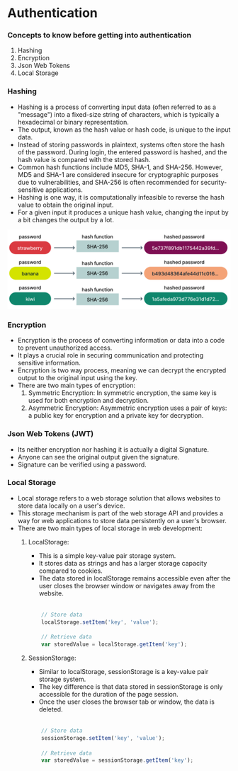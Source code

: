 # Authentication

### Concepts to know before getting into authentication
1. Hashing
2. Encryption
3. Json Web Tokens
4. Local Storage

### Hashing
- Hashing is a process of converting input data (often referred to as a "message") into a fixed-size string of characters, which is typically a hexadecimal or binary representation.
- The output, known as the hash value or hash code, is unique to the input data.
- Instead of storing passwords in plaintext, systems often store the hash of the password. During login, the entered password is hashed, and the hash value is compared with the stored hash.
- Common hash functions include MD5, SHA-1, and SHA-256. However, MD5 and SHA-1 are considered insecure for cryptographic purposes due to vulnerabilities, and SHA-256 is often recommended for security-sensitive applications.
- Hashing is one way, it is computationally infeasible to reverse the hash value to obtain the original input.
- For a given input it produces a unique hash value, changing the input by a bit changes the output by a lot.

![Password Hashing](./images/password-hashing.png)


### Encryption
- Encryption is the process of converting information or data into a code to prevent unauthorized access.
- It plays a crucial role in securing communication and protecting sensitive information. 
- Encryption is two way process, meaning we can decrypt the encrypted output to the original input using the key.
- There are two main types of encryption: 
    1. Symmetric Encryption: In symmetric encryption, the same key is used for both encryption and decryption.
    2. Asymmetric Encryption: Asymmetric encryption uses a pair of keys: a public key for encryption and a private key for decryption.


### Json Web Tokens (JWT)
- Its neither encryption nor hashing it is actually a digital Signature.
- Anyone can see the original output given the signature.
- Signature can be verified using a password.

### Local Storage
- Local storage refers to a web storage solution that allows websites to store data locally on a user's device.
- This storage mechanism is part of the web storage API and provides a way for web applications to store data persistently on a user's browser.
- There are two main types of local storage in web development:
    1. LocalStorage:
        - This is a simple key-value pair storage system. 
        - It stores data as strings and has a larger storage capacity compared to cookies. 
        - The data stored in localStorage remains accessible even after the user closes the browser window or navigates away from the website.

        ``` javascript

            // Store data
            localStorage.setItem('key', 'value');

            // Retrieve data
            var storedValue = localStorage.getItem('key');


        ```
    
    2. SessionStorage: 
        - Similar to localStorage, sessionStorage is a key-value pair storage system. 
        - The key difference is that data stored in sessionStorage is only accessible for the duration of the page session. 
        - Once the user closes the browser tab or window, the data is deleted.

        ``` javascript
        
            // Store data
            sessionStorage.setItem('key', 'value');

            // Retrieve data
            var storedValue = sessionStorage.getItem('key');

        ```